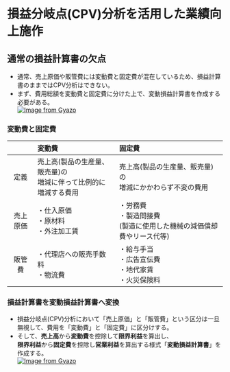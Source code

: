 # 損益分岐点(CPV)分析を活用した業績向上施作  
## 通常の損益計算書の欠点  
* 通常、売上原価や販管費には変動費と固定費が混在しているため、損益計算書のままではCPV分析はできない。  
* まず、費用総額を変動費と固定費に分けた上で、変動損益計算書を作成する必要がある。  
[![Image from Gyazo](https://i.gyazo.com/877f1f74588894740281f25af899c419.png)](https://gyazo.com/877f1f74588894740281f25af899c419)
### 変動費と固定費  

||変動費|固定費|
|:--:|:--|:--|
|定義|売上高(製品の生産量、販売量)の<br>増減に伴って比例的に増減する費用|売上高(製品の生産量、販売量)の<br>増減にかかわらず不変の費用|
|売上原価|・仕入原価<br>・原材料<br>・外注加工賃|・労務費<br>・製造間接費<br>(製造に使用した機械の減価償却費やリース代等)|
|販管費|・代理店への販売手数料<br>・物流費|・給与手当<br>・広告宣伝費<br>・地代家賃<br>・火災保険料|


### 損益計算書を変動損益計算書へ変換   
* 損益分岐点(CPV)分析において「売上原価」と「販管費」という区分は一旦無視して、費用を「変動費」と「固定費」に区分けする。  
* そして、**売上高**から**変動費**を控除して**限界利益**を算出し、<br>**限界利益**から**固定費**を控除し**営業利益**を算出する様式「**変動損益計算書**」を作成する。    
[![Image from Gyazo](https://i.gyazo.com/fa59929ba3411e28222542c7c07531cd.png)](https://gyazo.com/fa59929ba3411e28222542c7c07531cd)












